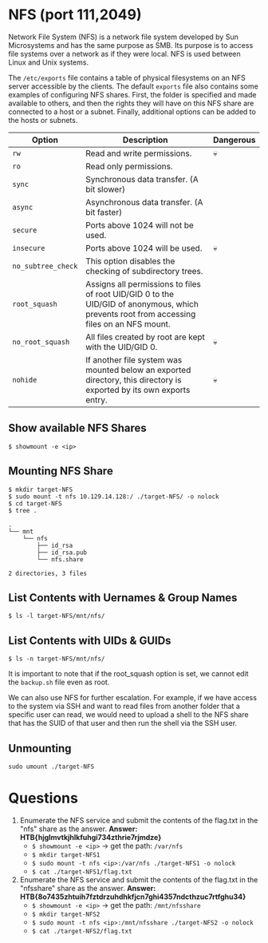 # NFS (port 111,2049)
Network File System (NFS) is a network file system developed by Sun Microsystems and has the same purpose as SMB. Its purpose is to access file systems over a network as if they were local. NFS is used between Linux and Unix systems.

The `/etc/exports` file contains a table of physical filesystems on an NFS server accessible by the clients. The default `exports` file also contains some examples of configuring NFS shares. First, the folder is specified and made available to others, and then the rights they will have on this NFS share are connected to a host or a subnet. Finally, additional options can be added to the hosts or subnets.

|Option|Description|Dangerous|
|-|-|-|
|`rw`|Read and write permissions.|💀|
|`ro`|Read only permissions.|
|`sync`|Synchronous data transfer. (A bit slower)|
|`async`|Asynchronous data transfer. (A bit faster)|
|`secure`|Ports above 1024 will not be used.|
|`insecure`|Ports above 1024 will be used.|💀|
|`no_subtree_check`|This option disables the checking of subdirectory trees.|
|`root_squash`|Assigns all permissions to files of root UID/GID 0 to the UID/GID of anonymous, which prevents root from accessing files on an NFS mount.|
|`no_root_squash`|All files created by root are kept with the UID/GID 0.|💀|
|`nohide`|If another file system was mounted below an exported directory, this directory is exported by its own exports entry.|💀|

## Show available NFS Shares
```
$ showmount -e <ip>
```
## Mounting NFS Share
```
$ mkdir target-NFS
$ sudo mount -t nfs 10.129.14.128:/ ./target-NFS/ -o nolock
$ cd target-NFS
$ tree .

.
└── mnt
    └── nfs
        ├── id_rsa
        ├── id_rsa.pub
        └── nfs.share

2 directories, 3 files
```
## List Contents with Uernames & Group Names
```
$ ls -l target-NFS/mnt/nfs/
```
## List Contents with UIDs & GUIDs
```
$ ls -n target-NFS/mnt/nfs/
```
It is important to note that if the root_squash option is set, we cannot edit the `backup.sh` file even as root. 

We can also use NFS for further escalation. For example, if we have access to the system via SSH and want to read files from another folder that a specific user can read, we would need to upload a shell to the NFS share that has the SUID of that user and then run the shell via the SSH user.

## Unmounting
```
sudo umount ./target-NFS
```

# Questions
1. Enumerate the NFS service and submit the contents of the flag.txt in the "nfs" share as the answer. **Answer: HTB{hjglmvtkjhlkfuhgi734zthrie7rjmdze}**
   - `$ showmount -e <ip>` -> get the path: `/var/nfs`
   - `$ mkdir target-NFS1`
   - `$ sudo mount -t nfs <ip>:/var/nfs ./target-NFS1 -o nolock`
   - `$ cat ./target-NFS1/flag.txt`
2. Enumerate the NFS service and submit the contents of the flag.txt in the "nfsshare" share as the answer. **Answer: HTB{8o7435zhtuih7fztdrzuhdhkfjcn7ghi4357ndcthzuc7rtfghu34}**
   - `$ showmount -e <ip>` -> get the path: `/mnt/nfsshare`
   - `$ mkdir target-NFS2`
   - `$ sudo mount -t nfs <ip>:/mnt/nfsshare ./target-NFS2 -o nolock`
   - `$ cat ./target-NFS2/flag.txt`